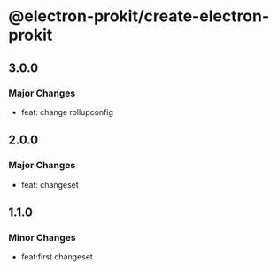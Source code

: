 # @electron-prokit/create-electron-prokit

## 3.0.0

### Major Changes

- feat: change rollupconfig

## 2.0.0

### Major Changes

- feat: changeset

## 1.1.0

### Minor Changes

- feat:first changeset
